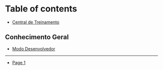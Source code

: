 # Table of contents

* [Central de Treinamento](README.md)

## Conhecimento Geral

* [Modo Desenvolvedor](conhecimento-geral/modo-desenvolvedor.md)

***

* [Page 1](page-1.md)
